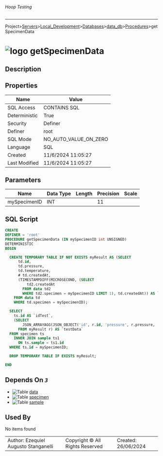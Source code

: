 ###### Hoop Testing
___
Project>[Servers](../../../../Servers.md)>[Local_Development](../../../Local_Development.md)>[Databases](../../Databases.md)>[data_db](../data_db.md)>[Procedures](Procedures.md)>getSpecimenData


# ![logo](../../../../../Images/procedure64.svg) getSpecimenData

## <a name="#Description"></a>Description
> 
## <a name="#Properties"></a>Properties
|Name|Value|
|---|---|
|SQL Access|CONTAINS SQL|
|Deterministic|True|
|Security|Definer|
|Definer|root|
|SQL Mode|NO_AUTO_VALUE_ON_ZERO|
|Language|SQL|
|Created|11/6/2024 11:05:27|
|Last Modified|11/6/2024 11:05:27|


## <a name="#Parameters"></a>Parameters
|Name|Data Type|Length|Precision|Scale|
|---|---|---|---|---|
|mySpecimenID|INT||11||

## <a name="#SqlScript"></a>SQL Script
```SQL
CREATE
DEFINER = 'root'
PROCEDURE getSpecimenData (IN mySpecimenID int UNSIGNED)
DETERMINISTIC
BEGIN

  CREATE TEMPORARY TABLE IF NOT EXISTS myResult AS (SELECT
      td.id,
      td.pressure,
      td.temperature,
      # td.createdAt,
      (TIMESTAMPDIFF(MICROSECOND, (SELECT
          td2.createdAt
        FROM data td2
        WHERE td2.specimen = mySpecimenID LIMIT 1), td.createdAt)) AS `difference`
    FROM data td
    WHERE td.specimen = mySpecimenID);

  SELECT
    ts.id AS `idTest`,
    (SELECT
        JSON_ARRAYAGG(JSON_OBJECT('id', r.id, 'pressure', r.pressure, 'temperature', r.temperature, 'timekey', r.difference))
      FROM myResult r) AS `testData`
  FROM specimen ts
    INNER JOIN sample ts1
      ON ts.sample = ts1.id
  WHERE ts.id = mySpecimenID;

  DROP TEMPORARY TABLE IF EXISTS myResult;

END
```

## <a name="#DependsOn"></a>Depends On _`3`_
- ![Table](../../../../../Images/table.svg) [data](../Tables/data.md)
- ![Table](../../../../../Images/table.svg) [specimen](../Tables/specimen.md)
- ![Table](../../../../../Images/table.svg) [sample](../Tables/sample.md)


## <a name="#UsedBy"></a>Used By
No items found

||||
|---|---|---|
|Author: Ezequiel Augusto Stanganelli|Copyright © All Rights Reserved|Created: 26/06/2024|